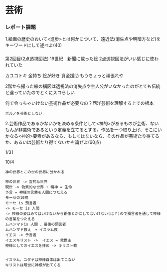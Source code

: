 
# 芸術

### レポート課題
1.絵画の歴史のおいて<進歩>とは何かについて、遠近法(消失点や明暗方など)をキーワードにして述べよ(40)

###
第2回目(2点透視図法)
19世紀　新聞に載った絵 2点透視図法がいい感じに使われていた

カユコトキ 金持ち 絵が好き 資金援助 もうちょっと頑張れや

2階から撮った絵の構図は透視法の消失点や主人公がいなかったのがとても伝統と違っていたのでとくにスコらしい

何で会っちゃいけない芸術作品が必要なの？西洋芸術を理解する上での根本

```
ポルノを芸術としない
```

2.芸術作品であるかないかを決める条件として<神的>があるものが芸術、ないもんが非芸術であるという定義を立てるとする。作品を一つ取り上げ、そこにいかなる<神的>要素があるなら、もしくはないなら、その作品が芸術たり得てるか、あるいは芸術たり得てないかを論ぜよ(60点)

1/31



10/4

```
神の世界とこの世の世界に分かれる

神の世界 -> 霊的な世界
現世 -> 物質的な世界 + 精神 = 生命 
予言 = 神様の言葉を人間につたえる
モーセの10戒
モーセ is 預言者
-> モーセ is 人間
-> 神様の姿はみてはいけないから銅像とかにしてはいけない(は？)ので預言者を通して神様の言葉をつたえる
ムハンマドis 人間 、最後の預言者
ムハンマド教え　→ イスラム教
イエス -> 予言者
イエスキリスト ->  イエス = 救世主
神様としてのイエスを拝め -> キリスト教


イスラム、ユダヤは神様自体は出てこない
キリストは現世に神様が出てくる
```
